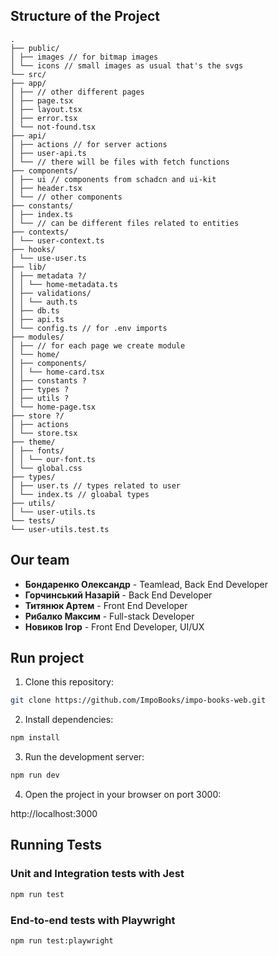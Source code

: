 ## Structure of the Project

```plaintext
.
├── public/
│ ├── images // for bitmap images
│ └── icons // small images as usual that's the svgs
└── src/
├── app/
│ ├── // other different pages
│ ├── page.tsx
│ ├── layout.tsx
│ ├── error.tsx
│ └── not-found.tsx
├── api/
│ ├── actions // for server actions
│ ├── user-api.ts
│ └── // there will be files with fetch functions
├── components/
│ ├── ui // components from schadcn and ui-kit
│ ├── header.tsx
│ └── // other components
├── constants/
│ ├── index.ts
│ └── // can be different files related to entities
├── contexts/
│ └── user-context.ts
├── hooks/
│ └── use-user.ts
├── lib/
│ ├── metadata ?/
│ │ └── home-metadata.ts
│ ├── validations/
│ │ └── auth.ts
│ ├── db.ts
│ ├── api.ts
│ └── config.ts // for .env imports
├── modules/
│ ├── // for each page we create module
│ └── home/
│ ├── components/
│ │ └── home-card.tsx
│ ├── constants ?
│ ├── types ?
│ ├── utils ?
│ └── home-page.tsx
├── store ?/
│ ├── actions
│ └── store.tsx
├── theme/
│ ├── fonts/
│ │ └── our-font.ts
│ └── global.css
├── types/
│ ├── user.ts // types related to user
│ └── index.ts // gloabal types
├── utils/
│ └── user-utils.ts
└── tests/
└── user-utils.test.ts
```

## Our team

- **Бондаренко Олександр** - Teamlead, Back End Developer
- **Горчинський Назарій** - Back End Developer
- **Титянюк Артем** - Front End Developer
- **Рибалко Максим** - Full-stack Developer
- **Новиков Ігор** - Front End Developer, UI/UX

## Run project

1. Clone this repository:

```bash
git clone https://github.com/ImpoBooks/impo-books-web.git
```

2. Install dependencies:

```bash
npm install

```

3. Run the development server:

```bash
npm run dev
```

4. Open the project in your browser on port 3000:

http://localhost:3000

## Running Tests

### Unit and Integration tests with Jest

```bash
npm run test
```

### End-to-end tests with Playwright

```bash
npm run test:playwright
```
